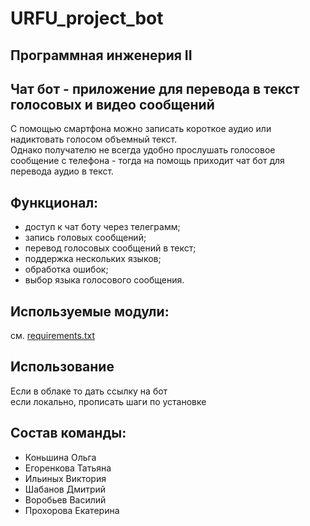 # URFU_project_bot

Программная инженерия II
---

## Чат бот - приложение для перевода в текст голосовых и видео сообщений

С помощью смартфона можно записать короткое аудио или надиктовать голосом объемный текст.\
Однако получателю не всегда удобно прослушать голосовое сообщение с телефона - тогда на помощь приходит чат бот
для перевода аудио в текст.


## Функционал:
 - доступ к чат боту через телеграмм;
 - запись головых сообщений;
 - перевод голосовых сообщений в текст;
 - поддержка нескольких языков;
 - обработка ошибок;
 - выбор языка голосового сообщения.

## Используемые модули: 
см. [requirements.txt](./src/requirements.txt)

## Использование
Если в облаке то дать ссылку на бот\
если локально, прописать шаги по установке

## Состав команды:
 - Коньшина Ольга 
 - Егоренкова Татьяна
 - Ильиных Виктория
 - Шабанов Дмитрий
 - Воробьев Василий
 - Прохорова Екатерина